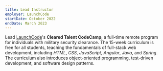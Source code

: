 ```yaml
---
title: Lead Instructor
employer: LaunchCode
startDate: October 2022
endDate: March 2023
---
```


Lead [LaunchCode](https://launchcode.org)'s **Cleared Talent CodeCamp**, a full-time remote program for individuals with military security clearance. The 15-week curriculum is free for all students, teaching the fundamentals of full-stack web development, including _HTML_, _CSS_, _JavaScript_, _Angular_, _Java_, and _Spring_. The curriculum also introduces object-oriented programming, test-driven development, and software design patterns.
